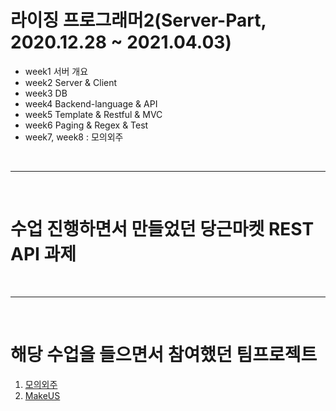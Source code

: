 # 라이징 프로그래머2(Server-Part, 2020.12.28 ~ 2021.04.03)
* week1 서버 개요
* week2 Server & Client
* week3 DB
* week4 Backend-language & API
* week5 Template & Restful & MVC
* week6 Paging & Regex & Test
* week7, week8 : 모의외주

<br><hr><br>

# 수업 진행하면서 만들었던 당근마켓 REST API 과제

<br><hr><br>

# 해당 수업을 들으면서 참여했던 팀프로젝트
1. [모의외주](https://shine94.tistory.com/256?category=929803)
2. [MakeUS](https://shine94.tistory.com/264?category=941564)
